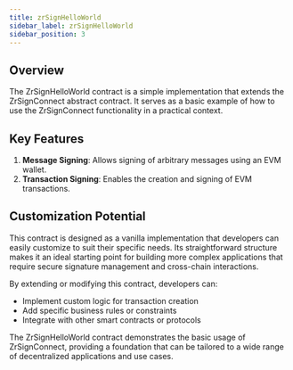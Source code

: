 ```yaml
---
title: zrSignHelloWorld
sidebar_label: zrSignHelloWorld
sidebar_position: 3
---
```


## Overview

The ZrSignHelloWorld contract is a simple implementation that extends the ZrSignConnect abstract contract. It serves as a basic example of how to use the ZrSignConnect functionality in a practical context.

## Key Features

1. **Message Signing**: Allows signing of arbitrary messages using an EVM wallet.
2. **Transaction Signing**: Enables the creation and signing of EVM transactions.

## Customization Potential

This contract is designed as a vanilla implementation that developers can easily customize to suit their specific needs. Its straightforward structure makes it an ideal starting point for building more complex applications that require secure signature management and cross-chain interactions.

By extending or modifying this contract, developers can:
- Implement custom logic for transaction creation
- Add specific business rules or constraints
- Integrate with other smart contracts or protocols

The ZrSignHelloWorld contract demonstrates the basic usage of ZrSignConnect, providing a foundation that can be tailored to a wide range of decentralized applications and use cases.